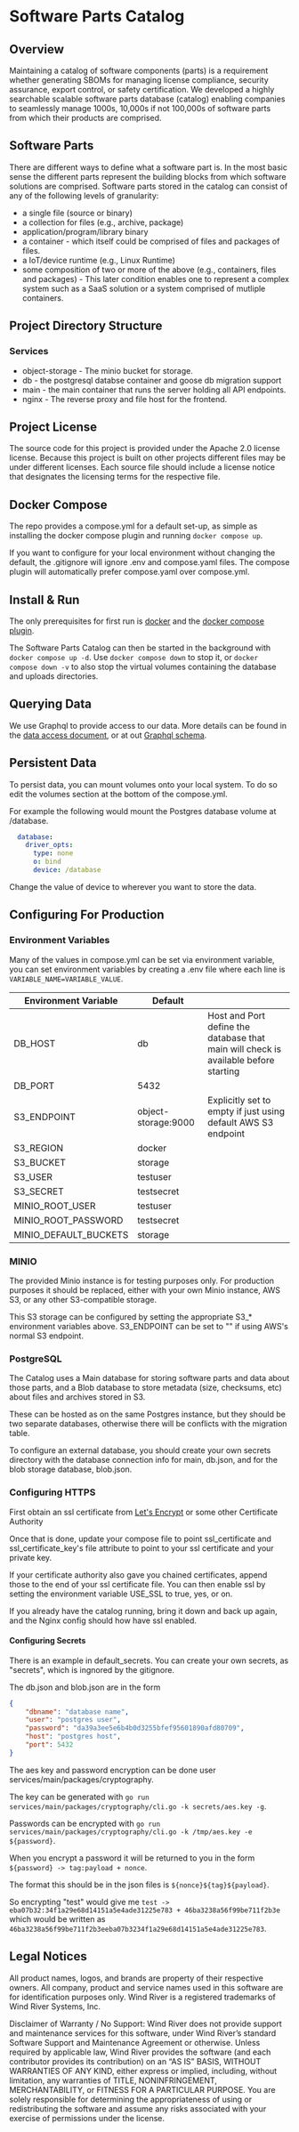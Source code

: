 
# Software Parts Catalog
## Overview
Maintaining a catalog of software components (parts) is a requirement whether generating SBOMs for managing license compliance, security assurance, export control, or safety certification. We developed a highly searchable scalable software parts database (catalog) enabling companies to seamlessly manage 1000s, 10,000s if not 100,000s of software parts from which their products are comprised.

## Software Parts 
There are different ways to define what a software part is. In the most basic sense the different parts represent the building blocks from which software solutions are comprised. Software parts stored in the catalog can consist of any of the following levels of granularity:  
- a single file (source or binary)
- a collection for files (e.g., archive, package)
- application/program/library binary
- a container - which itself could be comprised of files and packages of files. 
- a IoT/device runtime (e.g., Linux Runtime)
- some composition of two or more of the above (e.g., containers, files and packages) - This later condition enables one to represent a complex system such as a SaaS solution or a system comprised of mutliple containers. 

## Project Directory Structure
### Services
  - object-storage - The minio bucket for storage.
  - db - the postgresql databse container and goose db migration support
  - main - the main container that runs the server holding all API endpoints.
  - nginx - The reverse proxy and file host for the frontend.


## Project License

The source code for this project is provided under the Apache 2.0 license license. Because this project is built on other projects different files may be under different licenses. Each source file should include a license notice that designates the licensing terms for the respective file.

## Docker Compose
The repo provides a compose.yml for a default set-up, as simple as installing the docker compose plugin and running `docker compose up`.

If you want to configure for your local environment without changing the default, the .gitignore will ignore .env and compose.yaml files. The compose plugin will automatically prefer compose.yaml over compose.yml.

## Install & Run
The only prerequisites for first run is [docker](https://docs.docker.com/get-docker/) and the [docker compose plugin](https://docs.docker.com/compose/install/).

The Software Parts Catalog can then be started in the background with `docker compose up -d`.
Use `docker compose down` to stop it, or `docker compose down -v` to also stop the virtual volumes containing the database and uploads directories.

## Querying Data
We use Graphql to provide access to our data.
More details can be found in the [data access document](/docs/data-access.md), or at out [Graphql schema](/services/main/packages/graphql/schema.graphqls).

## Persistent Data
To persist data, you can mount volumes onto your local system.
To do so edit the volumes section at the bottom of the compose.yml.

For example the following would mount the Postgres database volume at /database.
```yml
  database:
    driver_opts:
      type: none
      o: bind
      device: /database
```
Change the value of device to wherever you want to store the data.

## Configuring For Production
### Environment Variables
Many of the values in compose.yml can be set via environment variable, you can set environment variables by creating a .env file where each line is `VARIABLE_NAME=VARIABLE_VALUE`.

|Environment Variable|Default| |
|--------------------|-------|-|
|DB_HOST|db|Host and Port define the database that main will check is available before starting|
|DB_PORT|5432||
|S3_ENDPOINT|object-storage:9000|Explicitly set to empty if just using default AWS S3 endpoint|
|S3_REGION|docker|
|S3_BUCKET|storage|
|S3_USER|testuser|
|S3_SECRET|testsecret||
|MINIO_ROOT_USER|testuser||
|MINIO_ROOT_PASSWORD|testsecret|
|MINIO_DEFAULT_BUCKETS|storage|
### MINIO
The provided Minio instance is for testing purposes only.
For production purposes it should be replaced, either with your own Minio instance, AWS S3, or any other S3-compatible storage.

This S3 storage can be configured by setting the appropriate S3_* environment variables above.
S3_ENDPOINT can be set to "" if using AWS's normal S3 endpoint.
### PostgreSQL
The Catalog uses a Main database for storing software parts and data about those parts, and a Blob database to store metadata (size, checksums, etc) about files and archives stored in S3.

These can be hosted as on the same Postgres instance, but they should be two separate databases, otherwise there will be conflicts with the migration table.

To configure an external database, you should create your own secrets directory with the database connection info for main, db.json, and for the blob storage database, blob.json.
### Configuring HTTPS
First obtain an ssl certificate from [Let's Encrypt](https://letsencrypt.org/getting-started/) or some other Certificate Authority

Once that is done, update your compose file to point ssl_certificate and ssl_certificate_key's file attribute to point to your ssl certificate and your private key.

If your certificate authority also gave you chained certificates, append those to the end of your ssl certificate file.
You can then enable ssl by setting the environment variable USE_SSL to true, yes, or on.

If you already have the catalog running, bring it down and back up again, and the Nginx config should how have ssl enabled.
#### Configuring Secrets
There is an example in default_secrets.
You can create your own secrets, as "secrets", which is ingnored by the gitignore.

The db.json and blob.json are in the form
```json
{
    "dbname": "database name",
    "user": "postgres user",
    "password": "da39a3ee5e6b4b0d3255bfef95601890afd80709",
    "host": "postgres host",
    "port": 5432
}
```

The aes key and password encryption can be done user services/main/packages/cryptography.

The key can be generated with `go run services/main/packages/cryptography/cli.go -k secrets/aes.key -g`.

Passwords can be encrypted with `go run services/main/packages/cryptography/cli.go -k /tmp/aes.key -e ${password}`.

When you encrypt a password it will be returned to you in the form `${password} -> tag:payload + nonce`.

The format this should be in the json files is `${nonce}${tag}${payload}`.

So encrypting "test" would give me `test -> eba07b32:34f1a29e68d14151a5e4ade31225e783 + 46ba3238a56f99be711f2b3e` which would be written as `46ba3238a56f99be711f2b3eeba07b3234f1a29e68d14151a5e4ade31225e783`.

## Legal Notices
All product names, logos, and brands are property of their respective owners. All company,
product and service names used in this software are for identification purposes only.
Wind River is a registered trademarks of Wind River Systems, Inc. 

Disclaimer of Warranty / No Support: Wind River does not provide support
and maintenance services for this software, under Wind River’s standard
Software Support and Maintenance Agreement or otherwise. Unless required
by applicable law, Wind River provides the software (and each contributor
provides its contribution) on an “AS IS” BASIS, WITHOUT WARRANTIES OF ANY
KIND, either express or implied, including, without limitation, any warranties
of TITLE, NONINFRINGEMENT, MERCHANTABILITY, or FITNESS FOR A PARTICULAR
PURPOSE. You are solely responsible for determining the appropriateness of
using or redistributing the software and assume any risks associated with
your exercise of permissions under the license.
